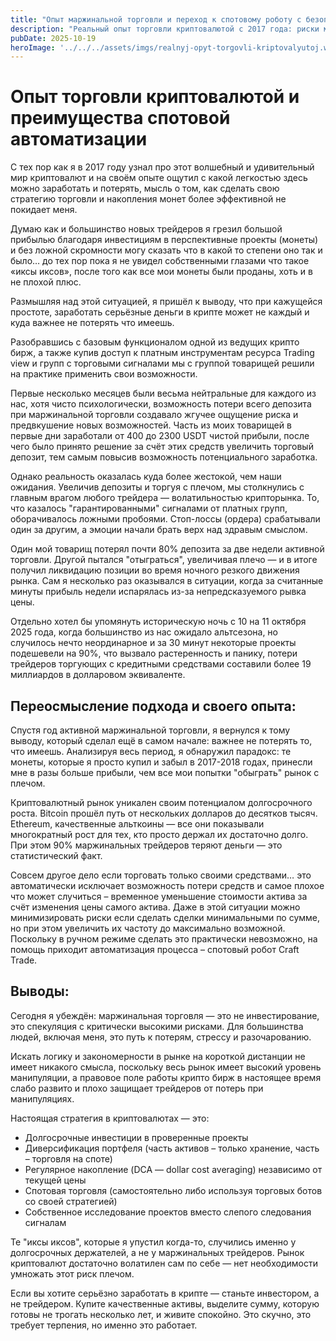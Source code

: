 ```yaml
---
title: "Опыт маржинальной торговли и переход к спотовому роботу с безопасным заработком"
description: "Реальный опыт торговли криптовалютой с 2017 года: риски маржинальной торговли, новости про падения и потери, а также эффективный способ минимизировать убытки и стабильно накапливать прибыль с помощью автоматизированного спотового робота Craft Trade."
pubDate: 2025-10-19
heroImage: '../../../assets/imgs/realnyj-opyt-torgovli-kriptovalyutoj.webp'
---
```


<!-- [19.56, 64] -->

# Опыт торговли криптовалютой и преимущества спотовой автоматизации

С тех пор как я в 2017 году узнал про этот волшебный и удивительный мир криптовалют и на своём опыте ощутил с какой легкостью здесь можно заработать и потерять, мысль о том, как сделать свою стратегию торговли и накопления монет более эффективной не покидает меня.

Думаю как и большинство новых трейдеров я грезил большой прибылью благодаря инвестициям в перспективные проекты (монеты) и без ложной скромности могу сказать что в какой то степени оно так и было… до тех пор пока я не увидел собственными глазами что такое «иксы иксов», после того как все  мои монеты были проданы, хоть и в не плохой плюс.

Размышляя над этой ситуацией, я пришёл к выводу, что при кажущейся простоте, заработать серьёзные деньги в крипте может не каждый и куда важнее не потерять что имеешь.

Разобравшись с базовым функционалом одной из ведущих крипто бирж, а также купив доступ к платным инструментам ресурса Trading view и групп с торговыми сигналами мы с группой товарищей решили на практике применить свои возможности.

Первые несколько месяцев были весьма нейтральные для каждого из нас, хотя чисто психологически, возможность потери всего депозита при маржинальной торговли создавало жгучее ощущение риска и предвкушение новых возможностей. Часть из моих товарищей в первые дни заработали от 400 до 2300  USDT чистой прибыли, после чего было принято решение за счёт этих средств увеличить торговый депозит, тем самым повысив возможность потенциального заработка.

Однако реальность оказалась куда более жестокой, чем наши ожидания. Увеличив депозиты и торгуя с плечом, мы столкнулись с главным врагом любого трейдера — волатильностью крипторынка. То, что казалось "гарантированными" сигналами от платных групп, оборачивалось ложными пробоями. Стоп-лоссы (ордера) срабатывали один за другим, а эмоции начали брать верх над здравым смыслом.

Один мой товарищ потерял почти 80% депозита за две недели активной торговли. Другой пытался "отыграться", увеличивая плечо — и в итоге получил ликвидацию позиции во время ночного резкого движения рынка. Сам я несколько раз оказывался в ситуации, когда за считанные минуты прибыль недели испарялась из-за непредсказуемого рывка цены.

Отдельно хотел бы упомянуть историческую ночь с 10 на 11 октября 2025 года, когда большинство из нас ожидало альтсезона, но случилось нечто неординарное и за 30 минут некоторые проекты подешевели на 90%, что вызвало растеренность и панику, потери трейдеров торгующих с кредитными средствами составили более 19 миллиардов в долларовом эквиваленте.

## Переосмысление подхода и своего опыта:

Спустя год активной маржинальной торговли, я вернулся к тому выводу, который сделал ещё в самом начале: важнее не потерять то, что имеешь. Анализируя весь период, я обнаружил парадокс: те монеты, которые я просто купил и забыл в 2017-2018 годах, принесли мне в разы больше прибыли, чем все мои попытки "обыграть" рынок с плечом.

Криптовалютный рынок уникален своим потенциалом долгосрочного роста. Bitcoin прошёл путь от нескольких долларов до десятков тысяч. Ethereum, качественные альткоины — все они показывали многократный рост для тех, кто просто держал их достаточно долго. При этом 90% маржинальных трейдеров теряют деньги — это статистический факт.

Совсем другое дело если торговать только своими средствами… это автоматически исключает возможность потери средств и самое плохое что может случиться – временное уменьшение стоимости актива за счёт изменения цены самого актива. Даже в этой ситуации можно минимизировать риски если сделать сделки минимальными по сумме, но при этом увеличить их частоту до максимально возможной. Поскольку в ручном режиме сделать это практически невозможно, на помощь приходит автоматизация процесса – спотовый робот Сraft Trade.

## Выводы:

Сегодня я убеждён: маржинальная торговля — это не инвестирование, это спекуляция с критически высокими рисками. Для большинства людей, включая меня, это путь к потерям, стрессу и разочарованию.

Искать логику и закономерности в рынке на короткой дистанции не имеет никакого смысла, поскольку весь рынок имеет высокий уровень манипуляции, а правовое поле работы крипто бирж в настоящее время слабо развито и плохо защищает трейдеров от потерь при манипуляциях.

Настоящая стратегия в криптовалютах — это:

- Долгосрочные инвестиции в проверенные проекты
- Диверсификация портфеля (часть активов – только хранение, часть – торговля на споте)
- Регулярное накопление (DCA — dollar cost averaging) независимо от текущей цены
- Cпотовая торговля (самостоятельно либо используя торговых ботов со своей стратегией)
- Собственное исследование проектов вместо слепого следования сигналам

Те "иксы иксов", которые я упустил когда-то, случились именно у долгосрочных держателей, а не у маржинальных трейдеров. Рынок криптовалют достаточно волатилен сам по себе — нет необходимости умножать этот риск плечом.

Если вы хотите серьёзно заработать в крипте — станьте инвестором, а не трейдером. Купите качественные активы, выделите сумму, которую готовы не трогать несколько лет, и живите спокойно. Это скучно, это требует терпения, но именно это работает.
